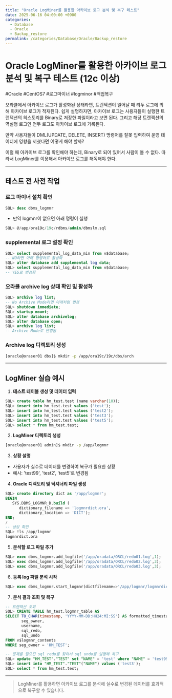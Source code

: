 ```yaml
---
title: "Oracle LogMiner를 활용한 아카이브 로그 분석 및 복구 테스트"
date: 2025-06-16 04:00:00 +0900
categories:
  - Database
  - Oracle
  - Backup_restore
permalink: /categories/Database/Oracle/Backup_restore
---
```


# Oracle LogMiner를 활용한 아카이브 로그 분석 및 복구 테스트 (12c 이상)

#Oracle #CentOS7 #로그마이너 #logminor #백업복구

오라클에서 아카이브 로그가 활성화된 상태라면, 트랜잭션이 일어날 때 리두 로그에 의해 아카이브 로그가 적재된다. 쉽게 설명하자면, 아카이브 로그는 사용자들이 실행한 트랜잭션의 히스토리를 Binary로 저장한 파일이라고 보면 된다. 그리고 해당 트랜잭션의 역실행 로그인 언두 로그도 아카이브 로그에 기록된다.

만약 사용자들이 DML(UPDATE, DELETE, INSERT) 명령어를 잘못 입력하여 운영 데이터에 영향을 끼쳤다면 어떻게 해야 할까?

이럴 때 아카이브 로그를 확인해야 하는데, Binary로 되어 있어서 사람이 볼 수 없다. 따라서 LogMiner를 이용해서 아카이브 로그를 해독해야 한다.

---

## 테스트 전 사전 작업

### 로그 마이너 설치 확인
```sql
SQL> desc dbms_logmnr
```
- 만약 logmnr이 없으면 아래 명령어 실행
```sql
SQL> @/app/ora19c/19c/rdbms/admin/dbmslm.sql
```

### supplemental 로그 설정 확인
```sql
SQL> select supplemental_log_data_min from v$database;
-- NO라면 아래 명령어로 활성화
SQL> alter database add supplemental log data;
SQL> select supplemental_log_data_min from v$database;
-- YES로 변경됨
```

### 오라클 archive log 상태 확인 및 활성화
```sql
SQL> archive log list;
-- No Archive Mode라면 아래처럼 변경
SQL> shutdown immediate;
SQL> startup mount;
SQL> alter database archivelog;
SQL> alter database open;
SQL> archive log list;
-- Archive Mode로 변경됨
```

### Archive log 디렉토리 생성
```bash
[oracle@oraser01 dbs]$ mkdir -p /app/ora19c/19c/dbs/arch
```

---

## LogMiner 실습 예시

1. **테스트 테이블 생성 및 데이터 입력**
```sql
SQL> create table hm_test.test (name varchar(10));
SQL> insert into hm_test.test values ('test');
SQL> insert into hm_test.test values ('test2');
SQL> insert into hm_test.test values ('test3');
SQL> insert into hm_test.test values ('test5');
SQL> select * from hm_test.test;
```

2. **LogMiner 디렉토리 생성**
```bash
[oracle@oraser01 admin]$ mkdir -p /app/logmnr
```

3. **상황 설명**
- 사용자가 실수로 데이터를 변경하여 복구가 필요한 상황
- 예시: 'test99', 'test2', 'test5'로 변경됨

4. **Oracle 디렉토리 및 딕셔너리 파일 생성**
```sql
SQL> create directory dict as '/app/logmnr';
BEGIN
   SYS.DBMS_LOGMNR_D.build (
      dictionary_filename => 'logmnrdict.ora',
      dictionary_location => 'DICT');
END;
/
-- 생성 확인
SQL> !ls /app/logmnr
logmnrdict.ora
```

5. **분석할 로그 파일 추가**
```sql
SQL> exec dbms_logmnr.add_logfile('/app/oradata/ORCL/redo01.log',1);
SQL> exec dbms_logmnr.add_logfile('/app/oradata/ORCL/redo02.log',3);
SQL> exec dbms_logmnr.add_logfile('/app/oradata/ORCL/redo03.log',3);
```

6. **등록 log 파일 분석 시작**
```sql
SQL> exec dbms_logmnr.start_logmnr(dictfilename=>'/app/logmnr/logmnrdict.ora');
```

7. **분석 결과 조회 및 복구**
```sql
-- 트랜잭션 조회
SQL> CREATE TABLE hm_test.logmnr_table AS
SELECT TO_CHAR(timestamp, 'YYYY-MM-DD:HH24:MI:SS') AS formatted_timestamp,
       seg_owner,
       username,
       sql_redo,
       sql_undo
FROM v$logmnr_contents
WHERE seg_owner = 'HM_TEST';

-- 문제를 일으킨 sql_redo를 찾아서 sql_undo를 실행해 복구
SQL> update "HM_TEST"."TEST" set "NAME" = 'test' where "NAME" = 'test99' ;
SQL> insert into "HM_TEST"."TEST"("NAME") values ('test3');
SQL> select * from hm_test.test;
```

---

> LogMiner를 활용하면 아카이브 로그를 분석해 실수로 변경된 데이터를 효과적으로 복구할 수 있습니다. 
